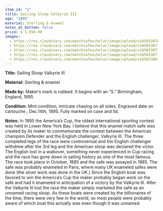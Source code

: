 ```yaml
---
item_id: "1"
title: Sailing Sloop Valkyrie III
age: "1895"
material: Sterling & enamel
notes_at_bottom: false
price: $ 1,550.00
images:
  - https://res.cloudinary.com/matchsafescholar/image/upload/v1656538780/Boat4.jpg
  - https://res.cloudinary.com/matchsafescholar/image/upload/v1656538779/Boat5.jpg
  - https://res.cloudinary.com/matchsafescholar/image/upload/v1656538775/Boat1.jpg
  - https://res.cloudinary.com/matchsafescholar/image/upload/v1656538775/Boat2.jpg
  - https://res.cloudinary.com/matchsafescholar/image/upload/v1656538872/BoatValkyrie1.jpg
---
```

**Title:**		Sailing Sloop Valkyrie III

**Material:** 	Sterling & enamel

**Made by:**	Maker’s mark is rubbed. It begins with an “S.” Birmingham, England, 1895

**Condition:**	Mint condition, intricate chasing on all sides. Engraved date on cartouche , Dec.14th, 1895. Fully marked on case and lid.

**Notes:**
In 1895 the America’s Cup, the oldest international sporting contest was held in Lower New York Bay. I believe that this enamel match safe was created by its maker to commemorate the contest between the American champion Defender and the English challenger, Valkyrie III.
The three completed legs of the race were controversial and the English challenger withdrew after the 3rd leg and the American sloop was declared the victor. The English lost in a walkover, something never experienced in Cup racing and the race has gone down in sailing history as one of the most famous.
The race took place in October, 1885 and the safe was assayed in 1885. The safe was probably enameled in Paris, where many UK enameled safes were done (the silver work was done in the UK.) Since the English boat was favored to win the America’s Cup the maker probably began work on the safe and had it enameled in anticipation of a victory by the Valkyrie III. After the Valkyrie III lost the race the maker simply marketed the safe as an unnamed racing sloop. As these boats were created by the billionaires of the time, there were very few in the world, so most people were probably aware of which boat this actually was even though it was unnamed.
